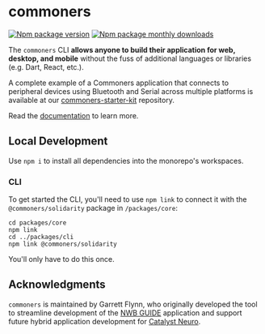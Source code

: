 # commoners
[![Npm package version](https://badgen.net/npm/v/commoners)](https://npmjs.com/package/commoners)
[![Npm package monthly downloads](https://badgen.net/npm/dm/commoners)](https://npmjs.ccom/package/commoners)

 The `commoners` CLI **allows anyone to build their application for web, desktop, and mobile** without the fuss of additional languages or libraries (e.g. Dart, React, etc.).

A complete example of a Commoners application that connects to peripheral devices using Bluetooth and Serial across multiple platforms is available at our [commoners-starter-kit](https://github.com/garrettmflynn/commoners-starter-kit) repository.

Read the [documentation](https://commoners.dev) to learn more.

## Local Development
Use `npm i` to install all dependencies into the monorepo's workspaces.

### CLI
To get started the CLI, you'll need to use `npm link` to connect it with the `@commoners/solidarity` package in `/packages/core`:
```
cd packages/core
npm link
cd ../packages/cli
npm link @commoners/solidarity
```

You'll only have to do this once.

## Acknowledgments
`commoners` is maintained by Garrett Flynn, who originally developed the tool to streamline development of the [NWB GUIDE](https://github.com/neurodatawithoutborders/nwb-guide) application and support future hybrid application development for [Catalyst Neuro](https://github.com/catalystneuro).